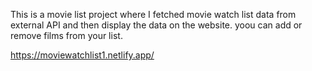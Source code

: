 This is a movie list project where I fetched movie watch list data from          
external API and then display the data on the website. yoou can add or remove films from your list.                                                                        
 
https://moviewatchlist1.netlify.app/    
